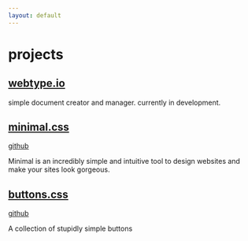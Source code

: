 ```yaml
---
layout: default
---
```


# projects

## [webtype.io](//webtype.io)

simple document creator and manager. currently in development.

## [minimal.css](https://owebboy.com/minimal.css/)

[github](//github.com/owebboy/minimal.css)

Minimal is an incredibly simple and intuitive tool to design websites and make your sites look gorgeous.

## [buttons.css](https://owebboy.com/buttons/)

[github](https://github.com/owebboy/buttons)

A collection of stupidly simple buttons